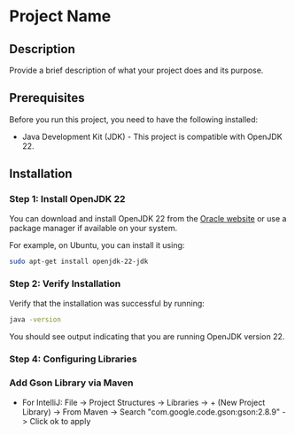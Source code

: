 # Project Name

## Description

Provide a brief description of what your project does and its purpose.

## Prerequisites

Before you run this project, you need to have the following installed:
- Java Development Kit (JDK) - This project is compatible with OpenJDK 22.

## Installation

### Step 1: Install OpenJDK 22

You can download and install OpenJDK 22 from the [Oracle website](https://jdk.java.net/22/) or use a package manager if available on your system.

For example, on Ubuntu, you can install it using:

```bash
sudo apt-get install openjdk-22-jdk
```

### Step 2: Verify Installation
Verify that the installation was successful by running:

```bash
java -version
```
You should see output indicating that you are running OpenJDK version 22.


### Step 4: Configuring Libraries
### Add Gson Library via Maven
- For IntelliJ: File -> Project Structures -> Libraries -> + (New Project Library) -> From Maven
-> Search "com.google.code.gson:gson:2.8.9" -> Click ok to apply
